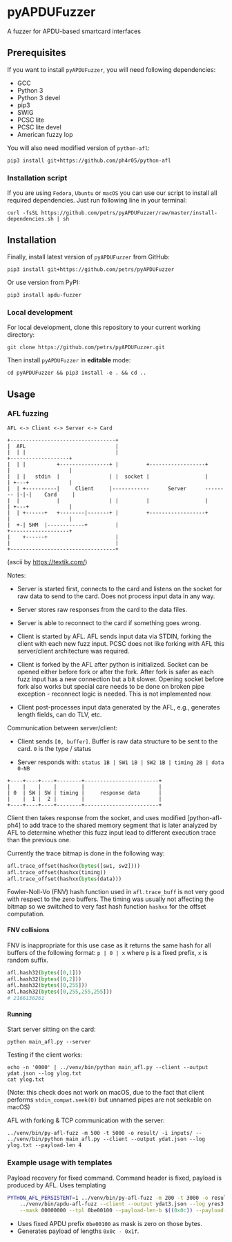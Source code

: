 # pyAPDUFuzzer
A fuzzer for APDU-based smartcard interfaces

## Prerequisites
If you want to install `pyAPDUFuzzer`, you will need following dependencies:
- GCC
- Python 3
- Python 3 devel
- pip3
- SWIG
- PCSC lite
- PCSC lite devel
- American fuzzy lop

You will also need modified version of `python-afl`:
``` shell
pip3 install git+https://github.com/ph4r05/python-afl
```

### Installation script
If you are using `Fedora`, `Ubuntu` or `macOS` you can use our script to
install all required dependencies. Just run following line in your terminal:
``` shell
curl -fsSL https://github.com/petrs/pyAPDUFuzzer/raw/master/install-dependencies.sh | sh
```

## Installation
Finally, install latest version of `pyAPDUFuzzer` from GitHub:
``` shell
pip3 install git+https://github.com/petrs/pyAPDUFuzzer
```

Or use version from PyPI:
``` shell
pip3 install apdu-fuzzer
```

### Local development
For local development, clone this repository to your current working directory:
``` shell
git clone https://github.com/petrs/pyAPDUFuzzer.git
```

Then install `pyAPDUFuzzer` in **editable** mode:
``` shell
cd pyAPDUFuzzer && pip3 install -e . && cd ..
```

## Usage

### AFL fuzzing

```
AFL <-> Client <-> Server <-> Card

+----------------------------------+
|  AFL                             |
|  | |                             |                                   +-------------------+
|  | |          +----------------+ |         +------------------+      |                   |
|  | |   stdin  |                | |  socket |                  |      | +---+             |
|  | +----------|     Client     |------------      Server      -------- |-|-|    Card     |
|  |            |                | |         |                  |      | +---+             |
|  | +------+   +--------|-------+ |         +------------------+      |                   |
|  +-| SHM  |------------+         |                                   +-------------------+
|    +------+                      |
|                                  |
+----------------------------------+
```

(ascii by https://textik.com/)

Notes:

- Server is started first, connects to the card and listens on the socket for raw data to send to the card.
Does not process input data in any way.

- Server stores raw responses from the card to the data files.

- Server is able to reconnect to the card if something goes wrong.

- Client is started by AFL. AFL sends input data via STDIN, forking the client with each new fuzz input.
PCSC does not like forking with AFL this server/client architecture was required.

- Client is forked by the AFL after python is initialized. Socket can be opened either before fork or after the fork.
After fork is safer as each fuzz input has a new connection but a bit slower. Opening socket before fork also works
but special care needs to be done on broken pipe exception - reconnect logic is needed. This is not implemented now.

- Client post-processes input data generated by the AFL, e.g., generates length fields, can do TLV, etc.


Communication between server/client:

- Client sends `[0, buffer]`. Buffer is raw data structure to be sent to the card. `0` is the type / status

- Server responds with: `status 1B | SW1 1B | SW2 1B | timing 2B | data 0-NB`

```
+----+----+----+--------+------------------------+
|    |    |    |        |                        |
| 0  | SW | SW | timing |     response data      |
|    |  1 |  2 |        |                        |
+----+----+----+--------+------------------------+
```

Client then takes response from the socket, and uses modified [python-afl-ph4] to add trace to the shared memory segment
that is later analyzed by AFL to determine whether this fuzz input lead to different execution trace than the previous one.

Currently the trace bitmap is done in the following way:

```python
afl.trace_offset(hashxx(bytes([sw1, sw2])))
afl.trace_offset(hashxx(timing))
afl.trace_offset(hashxx(bytes(data)))
```

Fowler-Noll-Vo (FNV) hash function used in `afl.trace_buff` is not very good with respect to the zero buffers. The timing
was usually not affecting the bitmap so we switched to very fast hash function `hashxx` for the offset computation.

#### FNV collisions

FNV is inappropriate for this use case as it returns the same hash for all buffers of the following format:
`p | 0 | x` where `p` is a fixed prefix, `x` is random suffix.

```python
afl.hash32(bytes([0,1]))
afl.hash32(bytes([0,2]))
afl.hash32(bytes([0,255]))
afl.hash32(bytes([0,255,255,255]))
# 2166136261
```

#### Running

Start server sitting on the card:

```
python main_afl.py --server
```


Testing if the client works:

```
echo -n '0000' | ../venv/bin/python main_afl.py --client --output ydat.json --log ylog.txt
cat ylog.txt
```

(Note: this check does not work on macOS, due to the fact that client performs `stdin_compat.seek(0)`  but unnamed pipes are not seekable on macOS)

AFL with forking & TCP communication with the server:

```
../venv/bin/py-afl-fuzz -m 500 -t 5000 -o result/ -i inputs/ -- ../venv/bin/python main_afl.py --client --output ydat.json --log ylog.txt --payload-len 4
```

### Example usage with templates

Payload recovery for fixed command. Command header is fixed, payload is produced by AFL. Uses templating

```bash
PYTHON_AFL_PERSISTENT=1 ../venv/bin/py-afl-fuzz -m 200 -t 3000 -o result/ -i - -- \
    ../venv/bin/apdu-afl-fuzz --client --output ydat3.json --log yres3.json \
    --mask 00000000 --tpl 0be00100 --payload-len-b $((0x0c)) --payload-len-s $((0x1f))
```

- Uses fixed APDU prefix `0be00100` as mask is zero on those bytes.
- Generates payload of lengths `0x0c - 0x1f`.

